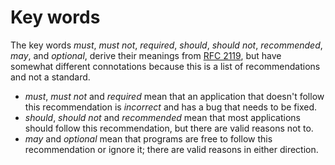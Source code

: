 # Key words

The key words *must*, *must not*, *required*, *should*, *should not*,
*recommended*, *may*, and *optional*, derive their meanings from
[RFC 2119](https://datatracker.ietf.org/doc/html/rfc2119), but have
somewhat different connotations because this is a list of recommendations
and not a standard.
* *must*, *must not* and *required* mean that an application that doesn't follow this recommendation is *incorrect* and has a bug that needs to be fixed.
* *should*, *should not* and *recommended* mean that most applications should follow this recommendation, but there are valid reasons not to.
* *may* and *optional* mean that programs are free to follow this recommendation or ignore it; there are valid reasons in either direction.
